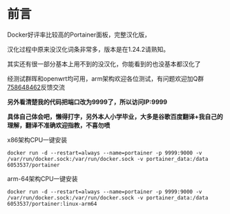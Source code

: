 # 前言

Docker好评率比较高的Portainer面板，完整汉化版，

汉化过程中原来没汉化词条非常多，版本是在1.24.2请熟知。

其实还有很一部分基本上用不到的没汉化，你能看到的也没基本都汉化了

经测试群晖和openwrt均可用，arm架构欢迎各位测试，有问题欢迎加Q群[758648462](https://jq.qq.com/?_wv=1027&k=5U91thC)反馈交流

**另外看清楚我的代码把端口改为9999了，所以访问IP:9999**

**具体自己体会吧，懒得打字，另外本人小学毕业，大多是谷歌百度翻译+我自己的理解，翻译不准确欢迎指教，不喜勿喷**

x86架构CPU一键安装
```
docker run -d --restart=always --name=portainer -p 9999:9000 -v /var/run/docker.sock:/var/run/docker.sock -v portainer_data:/data 6053537/portainer
```

arm-64架构CPU一键安装
```
docker run -d --restart=always --name=portainer -p 9999:9000 -v /var/run/docker.sock:/var/run/docker.sock -v portainer_data:/data 6053537/portainer:linux-arm64
```

